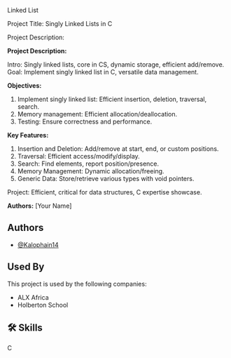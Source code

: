 Linked List

Project Title: Singly Linked Lists in C

Project Description:

**Project Description:**

Intro: Singly linked lists, core in CS, dynamic storage, efficient add/remove. Goal: Implement singly linked list in C, versatile data management.

**Objectives:**

1. Implement singly linked list: Efficient insertion, deletion, traversal, search.
2. Memory management: Efficient allocation/deallocation.
3. Testing: Ensure correctness and performance.

**Key Features:**

1. Insertion and Deletion: Add/remove at start, end, or custom positions.
2. Traversal: Efficient access/modify/display.
3. Search: Find elements, report position/presence.
4. Memory Management: Dynamic allocation/freeing.
5. Generic Data: Store/retrieve various types with void pointers.

Project: Efficient, critical for data structures, C expertise showcase.

**Authors:** [Your Name]

## Authors

- [@Kalophain14](https://github.com/Kalophain14)

## Used By

This project is used by the following companies:

- ALX Africa
- Holberton School

## 🛠 Skills
C
